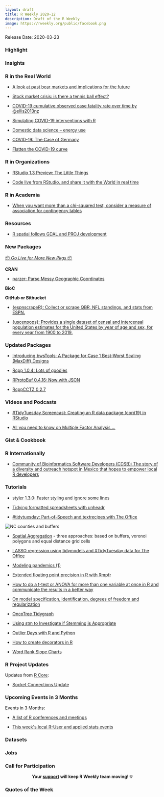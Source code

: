 ```yaml
---
layout: draft
title: R Weekly 2020-12
description: Draft of the R Weekly
image: https://rweekly.org/public/facebook.png
---
```


Release Date: 2020-03-23

###  Highlight



### Insights



### R in the Real World

+ [A look at past bear markets and implications for the future](https://databasedinvesting.blogspot.com/2020/03/a-look-at-past-bear-markets-and.html)

+ [Stock market crisis: is there a tennis ball effect?](https://firstdifferences.com/2020/03/16/stock-market-crisis-is-there-a-tennis-ball-effect/)

+ [COVID-19 cumulative observed case fatality rate over time by @ellis2013nz](http://freerangestats.info/blog/2020/03/17/covid19-cfr)

+ [Simulating COVID-19 interventions with R](https://rviews.rstudio.com/2020/03/19/simulating-covid-19-interventions-with-r/)

+ [Domestic data science – energy use](https://scottishsnow.wordpress.com/2020/03/20/domestic-ds-energy-use/)

+ [COVID-19: The Case of Germany](https://blog.ephorie.de/covid-19-the-case-of-germany)

+ [Flatten the COVID-19 curve](http://staff.math.su.se/hoehle/blog/2020/03/16/flatteningthecurve.html)

###  R in Organizations

+ [RStudio 1.3 Preview: The Little Things](https://blog.rstudio.com/2020/03/17/rstudio-1-3-the-little-things/)

+ [Code live from RStudio, and share it with the World in real time](https://bitsandbricks.github.io/post/code-live-from-rstudio-and-share-it-with-the-world-in-real-time/)

###  R in Academia

+ [When you want more than a chi-squared test, consider a measure of association for contingency tables](https://www.rdatagen.net/post/when-a-chi-squared-statistic-is-not-enough-a-measure-of-association-for-contingency-tables/)

###  Resources

+ [R spatial follows GDAL and PROJ development](https://www.r-spatial.org//r/2020/03/17/wkt.html)

###  New Packages

<p class="added-hostname"><a href="https://rweekly.org/live" target="_blank" class="externalLink">📦 <i>Go Live for More New Pkgs</i> 📦</a></p>

**CRAN**

+ [parzer: Parse Messy Geographic Coordinates](https://ropensci.org/technotes/2020/03/19/parzer/)

**BioC**



**GitHub or Bitbucket**

+ [{espnscrapeR}: Collect or scrape QBR, NFL standings, and stats from ESPN.](https://jthomasmock.github.io/espnscrapeR/)

+ [{uscenpops}: Provides a single dataset of censal and intercensal population estimates for the United States by year of age and sex, for every year from 1900 to 2019.](https://kieranhealy.org/blog/archives/2020/03/15/u.s.-census-counts-data/)

### Updated Packages

+ [Introducing bwsTools: A Package for Case 1 Best-Worst Scaling (MaxDiff) Designs](https://www.markhw.com/blog/bwstools-intro)

+ [Rcpp 1.0.4: Lots of goodies](http://dirk.eddelbuettel.com/blog/2020/03/17#rcpp_1.0.4)

+ [RProtoBuf 0.4.16: Now with JSON](http://dirk.eddelbuettel.com/blog/2020/03/19#rprotobuf_0.4.16)

+ [RcppCCTZ 0.2.7](http://dirk.eddelbuettel.com/blog/2020/03/18#rcppcctz_0.2.7)

###  Videos and Podcasts

+ [#TidyTuesday Screencast: Creating an R data package (cord19) in RStudio](https://www.youtube.com/watch?v=F4oUJp76KUY)

+ [All you need to know on Multiple Factor Analysis …](https://francoishusson.wordpress.com/2020/03/16/all-you-need-to-know-on-multiple-factor-analysis/)

### Gist & Cookbook



### R Internationally

+ [Community of Bioinformatics Software Developers (CDSB): The story of a diversity and outreach hotspot in Mexico that hopes to empower local R developers](https://www.r-consortium.org/blog/2020/03/18/cdsb-diversity-and-outreach-hotspot-in-mexico)

###  Tutorials

+ [styler 1.3.0: Faster styling and ignore some lines](https://lorenzwalthert.netlify.com/post/styler-1-3-0/)

+ [Tidying formatted spreadsheets with unheadr](https://luisdva.github.io/rstats/unheadr-cat/)

+ [#tidytuesday: Part-of-Speech and textrecipes with The Office](https://www.hvitfeldt.me/blog/tidytuesday-pos-textrecipes-the-office/)

![NC counties and buffers](https://www.jla-data.net/ENG/2020-02-12-spatial-aggregation_files/figure-html/prusecik-buffers-raw-1.png)

+ [Spatial Aggregation](https://www.jla-data.net/eng/spatial-aggregation/) - three approaches: based on buffers, voronoi polygons and equal distance grid cells

+ [LASSO regression using tidymodels and #TidyTuesday data for The Office](https://juliasilge.com/blog/lasso-the-office/)

+ [Modeling pandemics (1)](https://freakonometrics.hypotheses.org/60482)

+ [Extended floating point precision in R with Rmpfr](https://statisticaloddsandends.wordpress.com/2020/03/19/extended-floating-point-precision-in-r-with-rmpfr/)

+ [How to do a t-test or ANOVA for more than one variable at once in R and communicate the results in a better way](https://www.statsandr.com/blog/how-to-do-a-t-test-or-anova-for-many-variables-at-once-in-r-and-communicate-the-results-in-a-better-way/)

+ [On model specification, identification, degrees of freedom and regularization](https://thierrymoudiki.github.io/blog/2020/03/20/r/misc/esgtoolkit-2)

+ [OncoTree Tidygraph](https://joshuacook.netlify.com/post/tidygraph-oncotree/)

+ [Using stm to Investigate if Stemming is Appropriate](https://www.hvitfeldt.me/blog/stm-stemming/)

+ [Outlier Days with R and Python](https://rviews.rstudio.com/2020/03/16/outlier-days-with-r-and-python/)

+ [How to create decorators in R](https://theautomatic.net/2020/03/17/how-to-create-decorators-in-r/)

+ [Word Rank Slope Charts](https://www.hvitfeldt.me/blog/word-rank-slope-charts/)

<!--<div class="post-more-begin></div><div class="post-more-end"></div>-->

###  R Project Updates

Updates from [R Core](http://developer.r-project.org/blosxom.cgi/R-devel/NEWS):

+ [Socket Connections Update](https://developer.r-project.org/Blog/public/2020/03/17/socket-connections-update/)

###  Upcoming Events in 3 Months

Events in 3 Months:

+ [A list of R conferences and meetings](https://jumpingrivers.github.io/meetingsR/events.html)

+ [This week's local R-User and applied stats events](https://community.rstudio.com/c/irl)



### Datasets

### Jobs




###  Call for Participation


<p class="hide-support added-hostname support-rweekly" style="text-align: center;font-weight: bold;">Your <a class="non-visited externalLink" href="https://www.patreon.com/rweekly" onclick="pas(this)">support</a> will keep R Weekly team moving! 💡</p>

###  Quotes of the Week
